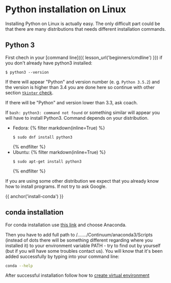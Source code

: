 # Python installation on Linux

Installing Python on Linux is actually easy.
The only difficult part could be that there are many distributions that
needs different installation commands.


## Python 3

First chech in your [command line]({{ lesson_url('beginners/cmdline') }})
if you don't already have python3 installed:

```console
$ python3 --version
```
If there will appear "Python" and version number (e. g. `Python 3.5.2`)
and the version is higher than 3.4 you are done here so continue with
other section [`tkinter` check](#check-tkinter).

If there will be "Python" and version lower than 3.3, ask coach.

If `bash: python3: command not found` or something similar will appear
you will have to install Python3.
Command depends on your distribution.


* Fedora:
  {% filter markdown(inline=True) %}
  ```console
  $ sudo dnf install python3
  ```
  {% endfilter %}
* Ubuntu:
  {% filter markdown(inline=True) %}
  ```console
  $ sudo apt-get install python3
  ```
  {% endfilter %}

If you are using some other distribution we expect that you already know
how to install programs. If not try to ask Google.


{{ anchor('install-conda') }}
## conda installation

For conda installation use [this link](https://docs.conda.io/projects/conda/en/latest/user-guide/install/linux.html) and choose Anaconda.

Then you have to add full path to /......./Continuum/anaconda3/Scripts (instead of
dots there will be something different regarding where you installed it)
to your environment variable PATH - try to find out by yourself (but if you will have
some troubles contact us). You will know that it's been added successfully by typing into 
your command line:

```bash
conda --help
``` 


After successful installation follow how to [create virtual environment](https://conda.io/docs/user-guide/tasks/manage-environments.html)


